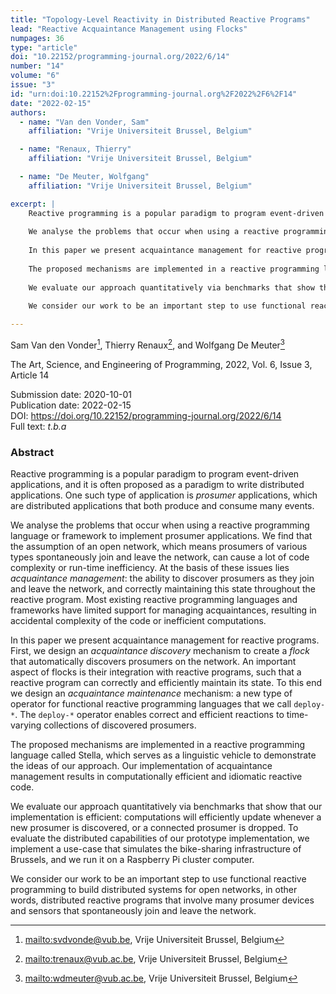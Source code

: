 ```yaml
---
title: "Topology-Level Reactivity in Distributed Reactive Programs"
lead: "Reactive Acquaintance Management using Flocks"
numpages: 36
type: "article"
doi: "10.22152/programming-journal.org/2022/6/14"
number: "14"
volume: "6"
issue: "3"
id: "urn:doi:10.22152%2Fprogramming-journal.org%2F2022%2F6%2F14"
date: "2022-02-15"
authors: 
  - name: "Van den Vonder, Sam"
    affiliation: "Vrije Universiteit Brussel, Belgium"

  - name: "Renaux, Thierry"
    affiliation: "Vrije Universiteit Brussel, Belgium"

  - name: "De Meuter, Wolfgang"
    affiliation: "Vrije Universiteit Brussel, Belgium"

excerpt: |
    Reactive programming is a popular paradigm to program event-driven applications, and it is often proposed as a paradigm to write distributed applications. One such type of application is *prosumer* applications, which are distributed applications that both produce and consume many events.  
      
    We analyse the problems that occur when using a reactive programming language or framework to implement prosumer applications. We find that the assumption of an open network, which means prosumers of various types spontaneously join and leave the network, can cause a lot of code complexity or run-time inefficiency. At the basis of these issues lies *acquaintance management*: the ability to discover prosumers as they join and leave the network, and correctly maintaining this state throughout the reactive program. Most existing reactive programming languages and frameworks have limited support for managing acquaintances, resulting in accidental complexity of the code or inefficient computations.  
      
    In this paper we present acquaintance management for reactive programs. First, we design an *acquaintance discovery* mechanism to create a *flock* that automatically discovers prosumers on the network. An important aspect of flocks is their integration with reactive programs, such that a reactive program can correctly and efficiently maintain its state. To this end we design an *acquaintance maintenance* mechanism: a new type of operator for functional reactive programming languages that we call `deploy-*`. The `deploy-*` operator enables correct and efficient reactions to time-varying collections of discovered prosumers.  
      
    The proposed mechanisms are implemented in a reactive programming language called Stella, which serves as a linguistic vehicle to demonstrate the ideas of our approach. Our implementation of acquaintance management results in computationally efficient and idiomatic reactive code.  
      
    We evaluate our approach quantitatively via benchmarks that show that our implementation is efficient: computations will efficiently update whenever a new prosumer is discovered, or a connected prosumer is dropped. To evaluate the distributed capabilities of our prototype implementation, we implement a use-case that simulates the bike-sharing infrastructure of Brussels, and we run it on a Raspberry Pi cluster computer.  
      
    We consider our work to be an important step to use functional reactive programming to build distributed systems for open networks, in other words, distributed reactive programs that involve many prosumer devices and sensors that spontaneously join and leave the network.

---
```

Sam Van den Vonder[^1], Thierry Renaux[^2], and Wolfgang De Meuter[^3]

The Art, Science, and Engineering of Programming, 2022, Vol. 6, Issue 3, Article 14

Submission date: 2020-10-01  
Publication date: 2022-02-15  
DOI: <https://doi.org/10.22152/programming-journal.org/2022/6/14>  
Full text: *t.b.a*  


### Abstract
Reactive programming is a popular paradigm to program event-driven applications, and it is often proposed as a paradigm to write distributed applications. One such type of application is *prosumer* applications, which are distributed applications that both produce and consume many events.  
  
We analyse the problems that occur when using a reactive programming language or framework to implement prosumer applications. We find that the assumption of an open network, which means prosumers of various types spontaneously join and leave the network, can cause a lot of code complexity or run-time inefficiency. At the basis of these issues lies *acquaintance management*: the ability to discover prosumers as they join and leave the network, and correctly maintaining this state throughout the reactive program. Most existing reactive programming languages and frameworks have limited support for managing acquaintances, resulting in accidental complexity of the code or inefficient computations.  
  
In this paper we present acquaintance management for reactive programs. First, we design an *acquaintance discovery* mechanism to create a *flock* that automatically discovers prosumers on the network. An important aspect of flocks is their integration with reactive programs, such that a reactive program can correctly and efficiently maintain its state. To this end we design an *acquaintance maintenance* mechanism: a new type of operator for functional reactive programming languages that we call `deploy-*`. The `deploy-*` operator enables correct and efficient reactions to time-varying collections of discovered prosumers.  
  
The proposed mechanisms are implemented in a reactive programming language called Stella, which serves as a linguistic vehicle to demonstrate the ideas of our approach. Our implementation of acquaintance management results in computationally efficient and idiomatic reactive code.  
  
We evaluate our approach quantitatively via benchmarks that show that our implementation is efficient: computations will efficiently update whenever a new prosumer is discovered, or a connected prosumer is dropped. To evaluate the distributed capabilities of our prototype implementation, we implement a use-case that simulates the bike-sharing infrastructure of Brussels, and we run it on a Raspberry Pi cluster computer.  
  
We consider our work to be an important step to use functional reactive programming to build distributed systems for open networks, in other words, distributed reactive programs that involve many prosumer devices and sensors that spontaneously join and leave the network.


[^1]: <mailto:svdvonde@vub.be>, Vrije Universiteit Brussel, Belgium
[^2]: <mailto:trenaux@vub.ac.be>, Vrije Universiteit Brussel, Belgium
[^3]: <mailto:wdmeuter@vub.ac.be>, Vrije Universiteit Brussel, Belgium
